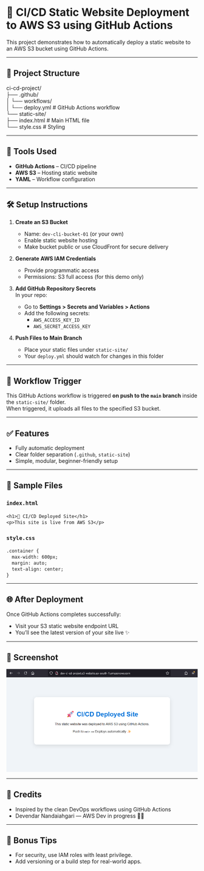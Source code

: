 # 🚀 CI/CD Static Website Deployment to AWS S3 using GitHub Actions

This project demonstrates how to automatically deploy a static website to an AWS S3 bucket using GitHub Actions.

---

## 📂 Project Structure

ci-cd-project/  
├── .github/  
│ └── workflows/  
│ └── deploy.yml # GitHub Actions workflow  
└── static-site/  
├── index.html # Main HTML file  
└── style.css # Styling  


---

## 🔧 Tools Used

- **GitHub Actions** – CI/CD pipeline
- **AWS S3** – Hosting static website
- **YAML** – Workflow configuration

---

## 🛠️ Setup Instructions

1. **Create an S3 Bucket**  
   - Name: `dev-cli-bucket-01` (or your own)
   - Enable static website hosting
   - Make bucket public or use CloudFront for secure delivery

2. **Generate AWS IAM Credentials**  
   - Provide programmatic access
   - Permissions: S3 full access (for this demo only)

3. **Add GitHub Repository Secrets**  
   In your repo:
   - Go to **Settings > Secrets and Variables > Actions**
   - Add the following secrets:
     - `AWS_ACCESS_KEY_ID`
     - `AWS_SECRET_ACCESS_KEY`

4. **Push Files to Main Branch**
   - Place your static files under `static-site/`
   - Your `deploy.yml` should watch for changes in this folder

---

## 🚦 Workflow Trigger

This GitHub Actions workflow is triggered **on push to the `main` branch** inside the `static-site/` folder.  
When triggered, it uploads all files to the specified S3 bucket.

---

## ✅ Features

- Fully automatic deployment
- Clear folder separation (`.github`, `static-site`)
- Simple, modular, beginner-friendly setup

---

## 📄 Sample Files

### `index.html`

```
<h1>🚀 CI/CD Deployed Site</h1>
<p>This site is live from AWS S3</p>
```

### `style.css`
```
.container {
  max-width: 600px;
  margin: auto;
  text-align: center;
}

```

---

## 🌐 After Deployment  
Once GitHub Actions completes successfully:
- Visit your S3 static website endpoint URL
- You’ll see the latest version of your site live ✨

---

## 📸 Screenshot  
![static-site-using-github-actions](./screenshots/static-site-using-github-actions.png)

---

## 🙏 Credits
- Inspired by the clean DevOps workflows using GitHub Actions
- Devendar Nandaiahgari — AWS Dev in progress 👨‍💻

---

## 🧠 Bonus Tips
- For security, use IAM roles with least privilege.
- Add versioning or a build step for real-world apps.
